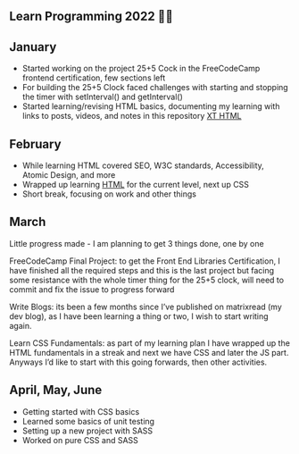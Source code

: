 ## Learn Programming 2022 🧑‍💻

## January

- Started working on the project 25+5 Cock in the FreeCodeCamp frontend certification, few sections left
- For building the 25+5 Clock faced challenges with starting and stopping the timer with setInterval() and getInterval()
- Started learning/revising HTML basics, documenting my learning with links to posts, videos, and notes in this repository [XT HTML](https://github.com/abhiramready/XT-HTML)

## February

- While learning HTML covered SEO, W3C standards, Accessibility, Atomic Design, and more
- Wrapped up learning [HTML](https://github.com/abhiramready/XT-HTML) for the current level, next up CSS
- Short break, focusing on work and other things

## March

Little progress made - I am planning to get 3 things done, one by one

FreeCodeCamp Final Project: to get the Front End Libraries Certification, I have finished all the required steps and this is the last project but facing some resistance with the whole timer thing for the 25+5 clock, will need to commit and fix the issue to progress forward

Write Blogs: its been a few months since I’ve published on matrixread (my dev blog), as I have been learning a thing or two, I wish to start writing again.

Learn CSS Fundamentals: as part of my learning plan I have wrapped up the HTML fundamentals in a streak and next we have CSS and later the JS part. Anyways I’d like to start with this going forwards, then other activities.

## April, May, June

* Getting started with CSS basics
* Learned some basics of unit testing
* Setting up a new project with SASS
* Worked on pure CSS and SASS
